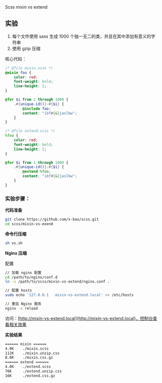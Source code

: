 Scss mixin vs extend

## 实验

1. 每个文件使用 sass 生成 1000 个独一无二的类，并且在其中添加有意义的字符串
2. 使用 gzip 压缩

核心代码：

```scss
/* @file mixin.scss */
@mixin foo {
    color: red;
    font-weight: bold;
    line-height: 2;
}

@for $i from 1 through 1000 {
    .#{unique-id()}-#{$i} {
        @include foo;
        content: "ibf#{&}jaslbw";
    }
}
```

```scss
/* @file extend.scss */
%foo {
    color: red;
    font-weight: bold;
    line-height: 2;
}

@for $i from 1 through 1000 {
    .#{unique-id()}-#{$i} {
        @extend %foo;
        content: "ibf#{&}jaslbw";
    }
}
```

### 实验步骤：

**代码准备**

```bash
git clone https://github.com/x-bao/scss.git
cd scss/mixin-vs-exend
```

**命令行压缩**

```bash
sh vs.sh
```

**Nginx 压缩**

配置

```bash
// 加载 nginx 配置
cd /path/to/nginx/conf.d
ln -s /path/to/scss/mixin-vs-extend/nginx.conf .

// 配置 hosts
sudo echo '127.0.0.1   mixin-vs-extend.local' >> /etc/hosts

// 重启 Nginx 服务
nginx -s reload
```

访问：[http://mixin-vs-extend.local](http://mixin-vs-extend.local)，控制台查看相关效果

**实验结果**

```bash
====== mixin ======
4.0K    ./mixin.scss
112K    ./mixin.unzip.css
8.0K    ./mixin.css.gz
====== extend ======
4.0K    ./extend.scss
76K     ./extend.unzip.css
16K     ./extend.css.gz
```

